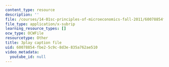 ```yaml
---
content_type: resource
description: ''
file: /courses/14-01sc-principles-of-microeconomics-fall-2011/60078854fbe25c9c8d3e835a762ae510_WRuAAoyEmY0.vtt
file_type: application/x-subrip
learning_resource_types: []
ocw_type: OCWFile
resourcetype: Other
title: 3play caption file
uid: 60078854-fbe2-5c9c-8d3e-835a762ae510
video_metadata:
  youtube_id: null
---
```

